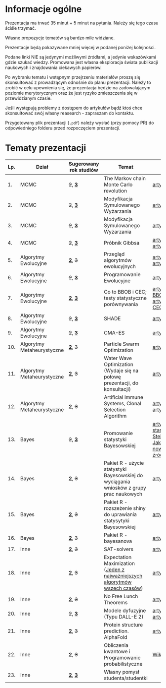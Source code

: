 # Informacje ogólne

Prezentacja ma trwać 35 minut + 5 minut na pytania. Należy się tego czasu ściśle trzymać.

Własne propozycje tematów są bardzo mile widziane.

Prezentacje będą pokazywane mniej więcej w podanej poniżej kolejności.

Podane linki NIE są jedynymi możliwymi źródłami, a jedynie wskazówkami gdzie szukać wiedzy. Promowana jest własna eksploracja świata publikacji naukowych i znajdowania ciekawych papierów.

Po wybraniu tematu i wstępnym przejrzeniu materiałów proszę się skonsultować z prowadzącym odnośnie do planu prezentacji. Należy to zrobić w celu upewnienia się, że prezentacja będzie na zadowalającym poziomie merytorycznym oraz że jest ryzyko zmieszczenia się w przewidzianym czasie.

Jeśli występują problemy z dostępem do artykułów bądź ktoś chce skonsultować swój własny reasearch - zapraszam do kontaktu.

Przygotowany plik prezentacji (`.pdf`) należy wysłać (przy pomocy PR) do odpowiedniego folderu przed rozpoczęciem prezentacji.

# Tematy prezentacji

|        Lp.     |   Dział   |        Sugerowany rok studiów                  |   Temat  |  Link | Osoba prezentująca |
|--------------|--------------------|-------------------------------|-----------------------------|-------|-------|
|1.|MCMC|~~2~~, [**3**](#)|   The Markov chain Monte Carlo revolution | [artykuł](https://www.semanticscholar.org/paper/The-Markov-chain-Monte-Carlo-revolution-Diaconis/4e6258ebd07b548f77f8cd33caf72d811c2bd54c) | |
|2.|MCMC|~~2~~, [**3**](#)| Modyfikacja Symulowanego Wyżarzania | [artykuł](https://hal.inria.fr/hal-03275401/document) | Wojciech Grabias |
|3.|MCMC|~~2~~, [**3**](#)| Modyfikacja Symulowanego Wyżarzania | [artykuł](https://link.springer.com/article/10.1007/s10898-011-9838-3) | Kamil Kisiel |
|4.|MCMC|~~2~~, [**3**](#)| Próbnik Gibbsa | [artykuł1](https://citeseerx.ist.psu.edu/document?repid=rep1&type=pdf&doi=afd3a135cd689b386f0b7d2bc962e3aaddf09b9a); [artykuł2](https://biostat.jhsph.edu/~mmccall/articles/casella_1992.pdf) | |
|5.|Algorytmy Ewolucyjne|[**2**](#), ~~3~~|Przegląd algorytmów ewolucyjnych| [artykuł1](https://link.springer.com/chapter/10.1007/978-3-030-39958-0_16); [artykuł2](https://arxiv.org/abs/1906.08870) |Krzysztof Sawicki|
|6.|Algorytmy Ewolucyjne|~~2~~, [**3**](#)|Programowanie Ewolucyjne| [artykuł???](https://ieeexplore.ieee.org/stamp/stamp.jsp?arnumber=661555) | |
|7.|Algorytmy Ewolucyjne|[**2**](#), [**3**](#)| Co to BBOB i CEC; testy statystyczne porównywania | [artykuł BBOB](https://doi.org/10.5281/zenodo.2594848), [artykuł CEC](https://link.springer.com/article/10.1007/s00521-022-07788-z) | Łukasz Grabarski |
|8.|Algorytmy Ewolucyjne|~~2~~, [**3**](#)|SHADE| [artykuł](http://metahack.org/CEC2013-SHADE.pdf) | Dawid Płudowski |
|9.|Algorytmy Ewolucyjne|~~2~~, [**3**](#)|CMA-ES| [artykuł](https://dl.acm.org/doi/pdf/10.1162/106365603321828970) | Antoni Zajko |
|10.|Algorytmy Metaheurystyczne|[**2**](#), ~~3~~|Particle Swarm Optimization| [artykuł](https://link.springer.com/article/10.1007/s00500-016-2474-6) |Maciej Szpetmański|
|11.|Algorytmy Metaheurystyczne|[**2**](#), ~~3~~|Water Wave Optimization (Wydaje się na połowę prezentacji, do konsultacji)| [artykuł](https://www.sciencedirect.com/science/article/pii/S0305054814002652) | Karolina Mączka |
|12.|Algorytmy Metaheurystyczne|[**2**](#), ~~3~~|Artificial Immune Systems, Clonal Selection Algorithm| [artykuł1](https://link.springer.com/chapter/10.1007/978-3-642-22371-6_31) [artykuł2](https://link.springer.com/article/10.1007/s10462-011-9206-1) | |
|13.|Bayes|~~2~~, [**3**](#)|Promowanie statystyki Bayesowskiej| [artykuł stary (H. Steinhaus)](https://projecteuclid.org/journals/annals-of-mathematical-statistics/volume-28/issue-3/The-Problem-of-Estimation/10.1214/aoms/1177706876.full); [Jakieś nowsze źródło](https://youtu.be/dQw4w9WgXcQ) | |
|14.|Bayes|[**2**](#), ~~3~~|Pakiet R - użycie statystyki Bayesowskiej do wyciągania wniosków z grupy prac naukowych| [artykuł](https://journal.r-project.org/articles/RJ-2022-047/) | |
|15.|Bayes|[**2**](#), ~~3~~|Pakiet R - rozszeżenie shiny do uprawiania statysytyki Bayesowskiej| [artykuł](https://journal.r-project.org/articles/RJ-2022-027/) | Marta Szuwarska |
|16.|Bayes|[**2**](#), ~~3~~|Pakiet R - bayesanova| [artykuł](https://journal.r-project.org/articles/RJ-2022-009/) | |
|17.|Inne|[**2**](#), ~~3~~|SAT-solvers| [artykuł](https://link.springer.com/article/10.1007/s10462-018-9628-0) | |
|18.|Inne|[**2**](#), ~~3~~|Expectation Maximization ([Jeden z najważniejszych algorytmów wszech czasów](http://www.koutschan.de/misc/algorithms.php))| [artykuł](https://www.sciencedirect.com/science/article/pii/S0959152418305614) | |
|19.|Inne|[**2**](#), ~~3~~|No Free Lunch Theorems| [artykuł](https://ieeexplore.ieee.org/document/585893) | |
|20.|Inne|~~2~~, [**3**](#)|Modele dyfuzyjne (Typu DALL-E 2)| [artykuł1](https://www.sciencedirect.com/science/article/pii/S136403210900269X?via%3Dihub) [artykuł2](https://arxiv.org/abs/2209.00796) | |
|21.|Inne|[**2**](#), ~~3~~|Protein structure prediction. AlphaFold| [artykuł](https://www.nature.com/articles/s41586-021-03819-2) | |
|22.|Inne|[**2**](#), ~~3~~| Obliczenia kwantowe i Programowanie probabilistyczne | [Wikipedia](https://en.wikipedia.org/wiki/Probabilistic_programming) | |
|23.|Inne|[**2**](#), [**3**](#)| Własny pomysł studenta/studentki |  | |
